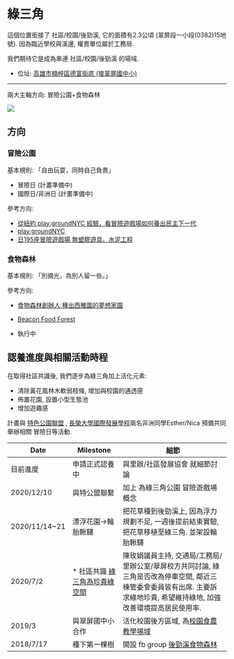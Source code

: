 # 綠三角

這個位置銜接了 社區/校園/後勁溪,
它的面積有2.3公頃 (翠屏段一小段(0382)15地號).
因為臨近學校與溪邊,
權責單位屬於工務局.

我們期待它是成為串連 社區/校園/後勁溪 的場域.

- 位址: [高雄市楠梓區德富街底 (接翠屏國中小)](https://www.openstreetmap.org/way/884708306)

---

兩大主軸方向: 冒險公園+食物森林

![](https://scontent.ftpe7-3.fna.fbcdn.net/v/t1.0-9/130583668_10158017646122523_5938244428718957161_o.jpg?_nc_cat=103&ccb=2&_nc_sid=825194&_nc_ohc=zkbFcj56iGcAX8F5e8j&_nc_ht=scontent.ftpe7-3.fna&oh=bd848d5bffabb5cee8d359ce05b372c5&oe=5FFCFF90)

## 方向

### 冒險公園
基本規則: 「自由玩耍，同時自己負責」

- 冒險日 (計畫準備中)
- 國際日/非洲日 (計畫準備中)

參考方向:
- [從紐約 play:groundNYC 經驗，看冒險遊戲場如何養出民主下一代](https://eyesonplace.net/2018/11/23/9177/)
- [play:groundNYC](https://www.play-ground.nyc/)
- [日195座冒險遊戲場 無塑膠遊具、水泥工程](https://news.pts.org.tw/article/423209?fbclid=IwAR0O6ZzimyXVVCP4eki2EcnwT3S-H3axUZoKq6jVvsUV1pGYsaiWc7XRFUg)

### 食物森林

基本規則: 「別摘光，為別人留一些。」

參考方向:
- [食物森林創辦人 種出西雅圖的夢想家園](https://vision.udn.com/vision/story/12171/1191288)
- [Beacon Food Forest](https://beaconfoodforest.org/)

- 執行中

## 認養進度與相關活動時程

在取得社區共識後,
我們逐步為綠三角加上活化元素:
- 清除黃花風林木軟弱枝條, 增加與校園的通透感
- 佈置花園, 設置小型生態池
- 增加遊趣感

計畫與 [特色公園聯盟](https://www.facebook.com/groups/parkforkids) , [長榮大學國際發展學程](https://facebook.com/IPSDCJCU/)兩名非洲同學Esther/Nica 預備共同舉辦相關 冒險日等活動.


| Date | Milestone | 細節 |
|------|----------|---|
| 目前進度 | 申請正式認養中 | 與里辦/社區發展協會 就細節討論 |
| 2020/12/10 | 與特公盟聯繫 | 加上 為綠三角公園 冒險遊戲場 概念 |
| 2020/11/14~21 | 漂浮花園->輪胎鞦韆 | 把花草種到後勁溪上, 因為浮力規劃不足, 一週後提前結束實驗, 把花草移植至綠三角. 並架設輪胎鞦韆 |
| 2020/7/2 | * 社區共識 [綠三角為珍貴綠空間](https://www.facebook.com/shawn.wang.45/posts/2581094342145077) |陳玫娟議員主持, 交通局/工務局/里辦公室/翠屏校方共同討論, 綠三角是否改為停車空間, 鄰近三棟管委會委員皆有出席. 主要訴求綠地珍貴, 希望維持綠地, 加強改善環境提高居民使用率. |
| 2019/3 | 與翠屏國中小合作 | 活化校園後方區域, 為[校園食農教學場域](https://scontent.ftpe7-3.fna.fbcdn.net/v/t1.0-9/53067034_10156343349162523_7128666312787623936_o.jpg?_nc_cat=102&ccb=2&_nc_sid=825194&_nc_ohc=hMWFsVtwSlcAX_SeAfO&_nc_ht=scontent.ftpe7-3.fna&oh=f95ec1c4ed87714af466b176fc879e98&oe=5FFE316B) |
| 2018/7/17 | 種下第一棵樹 | 開設 fb group [後勁溪食物森林](https://www.facebook.com/groups/206940710155634) |
